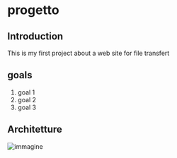 # progetto

## Introduction
This is my first project about a web site for file transfert

## goals
1. goal 1 
2. goal 2
3. goal 3 

## Architetture
![immagine](https://cloud.githubusercontent.com/assets/15199916/10698413/30e5d6c4-79b1-11e5-9303-3e5eea1a15a5.png)
